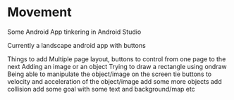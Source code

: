 # Movement
Some Android App tinkering in Android Studio

Currently a landscape android app with buttons 

Things to add 
Multiple page layout, buttons to control from one page to the next
Adding an image or an object
Trying to draw a rectangle using ondraw
Being able to manipulate the object/image on the screen
tie buttons to velocity and acceleration of the object/image
add some more objects
add collision
add some goal with some text and background/map etc

